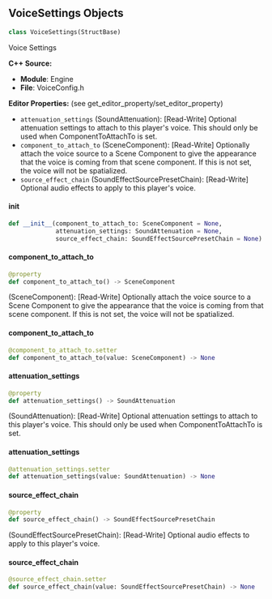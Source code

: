 ## VoiceSettings Objects

```python
class VoiceSettings(StructBase)
```

Voice Settings

**C++ Source:**

- **Module**: Engine
- **File**: VoiceConfig.h

**Editor Properties:** (see get_editor_property/set_editor_property)

- ``attenuation_settings`` (SoundAttenuation):  [Read-Write] Optional attenuation settings to attach to this player's voice.
  This should only be used when ComponentToAttachTo is set.
- ``component_to_attach_to`` (SceneComponent):  [Read-Write] Optionally attach the voice source to a Scene Component to give the appearance
  that the voice is coming from that scene component.
  If this is not set, the voice will not be spatialized.
- ``source_effect_chain`` (SoundEffectSourcePresetChain):  [Read-Write] Optional audio effects to apply to this player's voice.

<a id="unreal.VoiceSettings.__init__"></a>

#### __init__

```python
def __init__(component_to_attach_to: SceneComponent = None,
             attenuation_settings: SoundAttenuation = None,
             source_effect_chain: SoundEffectSourcePresetChain = None) -> None
```

<a id="unreal.VoiceSettings.component_to_attach_to"></a>

#### component_to_attach_to

```python
@property
def component_to_attach_to() -> SceneComponent
```

(SceneComponent):  [Read-Write] Optionally attach the voice source to a Scene Component to give the appearance
that the voice is coming from that scene component.
If this is not set, the voice will not be spatialized.

<a id="unreal.VoiceSettings.component_to_attach_to"></a>

#### component_to_attach_to

```python
@component_to_attach_to.setter
def component_to_attach_to(value: SceneComponent) -> None
```

<a id="unreal.VoiceSettings.attenuation_settings"></a>

#### attenuation_settings

```python
@property
def attenuation_settings() -> SoundAttenuation
```

(SoundAttenuation):  [Read-Write] Optional attenuation settings to attach to this player's voice.
This should only be used when ComponentToAttachTo is set.

<a id="unreal.VoiceSettings.attenuation_settings"></a>

#### attenuation_settings

```python
@attenuation_settings.setter
def attenuation_settings(value: SoundAttenuation) -> None
```

<a id="unreal.VoiceSettings.source_effect_chain"></a>

#### source_effect_chain

```python
@property
def source_effect_chain() -> SoundEffectSourcePresetChain
```

(SoundEffectSourcePresetChain):  [Read-Write] Optional audio effects to apply to this player's voice.

<a id="unreal.VoiceSettings.source_effect_chain"></a>

#### source_effect_chain

```python
@source_effect_chain.setter
def source_effect_chain(value: SoundEffectSourcePresetChain) -> None
```

<a id="unreal.ActorDesc"></a>